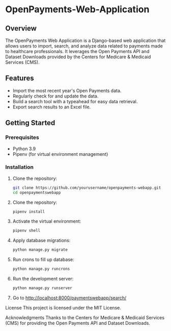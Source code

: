 # OpenPayments-Web-Application

## Overview

The OpenPayments Web Application is a Django-based web application that allows users to import, search, and analyze data related to payments made to healthcare professionals. It leverages the Open Payments API and Dataset Downloads provided by the Centers for Medicare & Medicaid Services (CMS).

## Features

- Import the most recent year's Open Payments data.
- Regularly check for and update the data.
- Build a search tool with a typeahead for easy data retrieval.
- Export search results to an Excel file.

## Getting Started

### Prerequisites

- Python 3.9
- Pipenv (for virtual environment management)

### Installation

1. Clone the repository:

   ```bash
   git clone https://github.com/yourusername/openpayments-webapp.git
   cd openpaymentswebapp
   ```
2. Clone the repository:
   ```bash
   pipenv install
   ```
3. Activate the virtual environment:
   ```bash
   pipenv shell
   ```
4. Apply database migrations:
   ```bash
   python manage.py migrate
   ```
5. Run crons to fill up database:
   ```bash
   python manage.py runcrons
   ```
6. Run the development server:
   ```bash
   python manage.py runserver
   ```
7. Go to [http://localhost:8000/paymentswebapp/search/](http://localhost:8000/paymentswebapp/search/)
    
License
This project is licensed under the MIT License.

Acknowledgments
Thanks to the Centers for Medicare & Medicaid Services (CMS) for providing the Open Payments API and Dataset Downloads.
